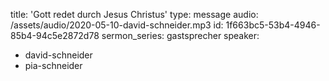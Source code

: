 title: 'Gott redet durch Jesus Christus'
type: message
audio: /assets/audio/2020-05-10-david-schneider.mp3
id: 1f663bc5-53b4-4946-85b4-94c5e2872d78
sermon_series: gastsprecher
speaker:
  - david-schneider
  - pia-schneider
